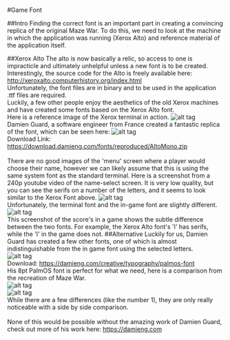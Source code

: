 #Game Font

##Intro
Finding the correct font is an important part in creating a convincing replica of the original Maze War. To do this, we need to look at the machine in which the application was running (Xerox Alto) and reference material of the application itself.

##Xerox Alto
The alto is now basically a relic, so access to one is impracticle and ultimately unhelpful unless a new font is to be created. Interestingly, the source code for the Alto is freely available here: http://xeroxalto.computerhistory.org/index.html <br />
Unfortunately, the font files are in binary and to be used in the application .ttf files are required. <br />
Luckily, a few other people enjoy the aesthetics of the old Xerox machines and have created some fonts based on the Xerox Alto font. <br />Here is a reference image of the Xerox terminal in action.
![alt tag](http://i.imgur.com/k4HeGUB.png) <br />
Damien Guard, a software engineer from France created a fantastic replica of the font, which can be seen here:
![alt tag](https://images-origin.damieng.com/fonts/converted/AltoMono.png) <br />
Download Link: https://download.damieng.com/fonts/reproduced/AltoMono.zip<br /><br />
There are no good images of the 'menu' screen where a player would choose their name, however we can likely assume that this is using the same system font as the standard terminal. Here is a screenshot from a 240p youtube video of the name-select screen. It is very low quality, but you can see the serifs on a number of the letters, and it seems to look similar to the Xerox Font above.
![alt tag](http://i.imgur.com/Vf7TOkb.png) <br />
Unfortunately, the terminal font and the in-game font are slightly different.<br />
![alt tag](http://i.imgur.com/ce1B5So.png) <br />
This screenshot of the score's in a game shows the subtle difference between the two fonts. For example, the Xerox Alto font's 'l' has serifs, while the 'l' in the game does not.
##Alternative
Luckily for us, Damien Guard has created a few other fonts, one of which is almost indistinguishable from the in game font using the selected letters.<br />
![alt tag](https://images-origin.damieng.com/fonts/converted/PalmOS-8-normal-1252.gif) <br />
Download: https://damieng.com/creative/typography/palmos-font<br />
His 8pt PalmOS font is perfect for what we need, here is a comparison from the recreation of Maze War.<br />
![alt tag](http://i.imgur.com/ce1B5So.png) <br />
![alt tag](http://i.imgur.com/uQsGbiX.png) <br />
While there are a few differences (like the number 1), they are only really noticeable with a side by side comparison.<br /><br />
None of this would be possible without the amazing work of Damien Guard, check out more of his work here: https://damieng.com

